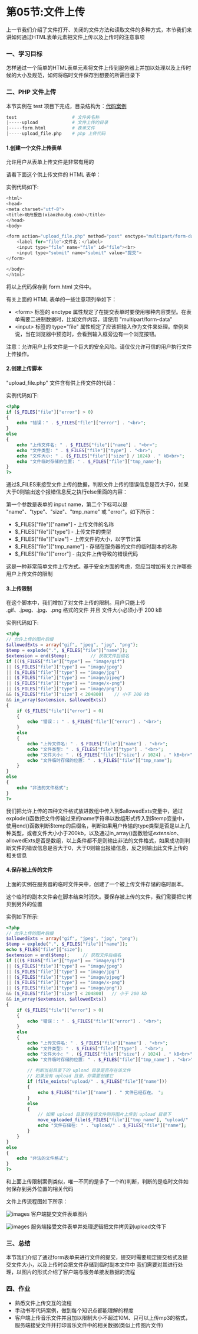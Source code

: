 # 第05节:文件上传
上一节我们介绍了文件打开、关闭的文件方法和读取文件的多种方式，本节我们来讲如何通过HTML表单元素把文件上传以及上传时的注意事项

### 一、学习目标
怎样通过一个简单的HTML表单元素将文件上传到服务器上并加以处理以及上传时候的大小及规范，如何将临时文件保存到想要的所需目录下

### 二、PHP 文件上传

本节实例在 test 项目下完成，目录结构为：[代码案例](https://github.com/xiaozhoulee/php_example/tree/master/%E7%AC%AC04%E7%AB%A0%EF%BC%9Aphp%E8%BF%9B%E9%98%B6/%E7%AC%AC05%E8%8A%82%EF%BC%9A%E4%B8%8A%E4%BC%A0%E6%96%87%E4%BB%B6/demo01)

``` php
test                     # 文件夹名称
|-----upload             # 文件上传的目录
|-----form.html          # 表单文件
|-----upload_file.php    # php 上传代码
```

#### 1.创建一个文件上传表单

允许用户从表单上传文件是非常有用的

请看下面这个供上传文件的 HTML 表单：

实例代码如下:

``` php
<html>
<head>
<meta charset="utf-8">
<title>晓舟报告(xiaozhoubg.com)</title>
</head>
<body>

<form action="upload_file.php" method="post" enctype="multipart/form-data">
    <label for="file">文件名：</label>
    <input type="file" name="file" id="file"><br>
    <input type="submit" name="submit" value="提交">
</form>

</body>
</html>
```

将以上代码保存到 form.html 文件中。

有关上面的 HTML 表单的一些注意项列举如下：

* \<form> 标签的 enctype 属性规定了在提交表单时要使用哪种内容类型。在表单需要二进制数据时，比如文件内容，请使用 "multipart/form-data"
* \<input> 标签的 type="file" 属性规定了应该把输入作为文件来处理。举例来说，当在浏览器中预览时，会看到输入框旁边有一个浏览按钮。

注意：允许用户上传文件是一个巨大的安全风险。请仅仅允许可信的用户执行文件上传操作。

#### 2.创建上传脚本

"upload_file.php" 文件含有供上传文件的代码：

实例代码如下:

``` php
<?php
if ($_FILES["file"]["error"] > 0)
{
    echo "错误：" . $_FILES["file"]["error"] . "<br>";
}
else
{
    echo "上传文件名: " . $_FILES["file"]["name"] . "<br>";
    echo "文件类型: " . $_FILES["file"]["type"] . "<br>";
    echo "文件大小: " . ($_FILES["file"]["size"] / 1024) . " kB<br>";
    echo "文件临时存储的位置: " . $_FILES["file"]["tmp_name"];
}
?>
```

通过$_FILES来接受文件上传的数据，判断文件上传的错误信息是否大于0，如果大于0则输出这个报错信息反之执行else里面的内容：

第一个参数是表单的 input name，第二个下标可以是 "name"、"type"、"size"、"tmp_name" 或 "error"。如下所示：

* $_FILES["file"]["name"] - 上传文件的名称
* $_FILES["file"]["type"] - 上传文件的类型
* $_FILES["file"]["size"] - 上传文件的大小，以字节计算
* $_FILES["file"]["tmp_name"] - 存储在服务器的文件的临时副本的名称
* $_FILES["file"]["error"] - 由文件上传导致的错误代码

这是一种非常简单文件上传方式。基于安全方面的考虑，您应当增加有关允许哪些用户上传文件的限制

#### 3.上传限制

在这个脚本中，我们增加了对文件上传的限制。用户只能上传 .gif、.jpeg、.jpg、.png 格式的文件 并且 文件大小必须小于 200 kB

实例代码如下:

``` php
<?php
// 允许上传的图片后缀
$allowedExts = array("gif", "jpeg", "jpg", "png");
$temp = explode(".", $_FILES["file"]["name"]);
$extension = end($temp);        // 获取文件后缀名
if ((($_FILES["file"]["type"] == "image/gif")
|| ($_FILES["file"]["type"] == "image/jpeg")
|| ($_FILES["file"]["type"] == "image/jpg")
|| ($_FILES["file"]["type"] == "image/pjpeg")
|| ($_FILES["file"]["type"] == "image/x-png")
|| ($_FILES["file"]["type"] == "image/png"))
&& ($_FILES["file"]["size"] < 204800)    // 小于 200 kb
&& in_array($extension, $allowedExts))
{
    if ($_FILES["file"]["error"] > 0)
    {
        echo "错误：: " . $_FILES["file"]["error"] . "<br>";
    }
    else
    {
        echo "上传文件名: " . $_FILES["file"]["name"] . "<br>";
        echo "文件类型: " . $_FILES["file"]["type"] . "<br>";
        echo "文件大小: " . ($_FILES["file"]["size"] / 1024) . " kB<br>";
        echo "文件临时存储的位置: " . $_FILES["file"]["tmp_name"];
    }
}
else
{
    echo "非法的文件格式";
}
?>
```

我们把允许上传的四种文件格式放进数组中传入到\$allowedExts变量中，通过explode()函数把文件传输过来的name字符串以数组形式传入到\$temp变量中，使用end()函数判断\$temp的后缀名，判断如果用户传输的type类型是否是以上几种类型，或者文件大小小于200kb，以及通过in_array()函数验证$extension、$allowedExts是否是数组，以上条件都不是则输出非法的文件格式，如果成功则判断文件的错误信息是否大于0，大于0则输出报错信息，反之则输出此文件上传的相关信息

#### 4.保存被上传的文件

上面的实例在服务器的临时文件夹中，创建了一个被上传文件存储的临时副本。

这个临时的副本文件会在脚本结束时消失。要保存被上传的文件，我们需要把它拷贝到另外的位置

实例如下所示:

``` php
<?php
// 允许上传的图片后缀
$allowedExts = array("gif", "jpeg", "jpg", "png");
$temp = explode(".", $_FILES["file"]["name"]);
echo $_FILES["file"]["size"];
$extension = end($temp);     // 获取文件后缀名
if ((($_FILES["file"]["type"] == "image/gif")
|| ($_FILES["file"]["type"] == "image/jpeg")
|| ($_FILES["file"]["type"] == "image/jpg")
|| ($_FILES["file"]["type"] == "image/pjpeg")
|| ($_FILES["file"]["type"] == "image/x-png")
|| ($_FILES["file"]["type"] == "image/png"))
&& ($_FILES["file"]["size"] < 204800)   // 小于 200 kb
&& in_array($extension, $allowedExts))
{
    if ($_FILES["file"]["error"] > 0)
    {
        echo "错误：: " . $_FILES["file"]["error"] . "<br>";
    }
    else
    {
        echo "上传文件名: " . $_FILES["file"]["name"] . "<br>";
        echo "文件类型: " . $_FILES["file"]["type"] . "<br>";
        echo "文件大小: " . ($_FILES["file"]["size"] / 1024) . " kB<br>";
        echo "文件临时存储的位置: " . $_FILES["file"]["tmp_name"] . "<br>";
        
        // 判断当前目录下的 upload 目录是否存在该文件
        // 如果没有 upload 目录，你需要创建它
        if (file_exists("upload/" . $_FILES["file"]["name"]))
        {
            echo $_FILES["file"]["name"] . " 文件已经存在。 ";
        }
        else
        {
            // 如果 upload 目录存在该文件则将图片上传到 upload 目录下
            move_uploaded_file($_FILES["file"]["tmp_name"], "upload/" . $_FILES["file"]["name"]);
            echo "文件存储在: " . "upload/" . $_FILES["file"]["name"];
        }
    }
}
else
{
    echo "非法的文件格式";
}
?>
```

和上面上传限制案例类似，唯一不同的是多了一个if()判断，判断的是临时文件如何保存到另外位置的相关代码

文件上传流程图如下所示：

![images](../images/0405_img.png)
客户端提交文件表单图片

![images](../images/0405_png.png)
服务端接受文件表单并处理逻辑把文件拷贝到upload文件下

### 三、总结

本节我们介绍了通过form表单来进行文件的提交，提交时需要规定提交格式及提交文件大小，以及上传时会把文件存储到临时副本文件中 我们需要对其进行处理，以图片的形式介绍了客户端与服务单接发数据的流程

### 四、作业
* 熟悉文件上传交互的流程
* 手动书写代码案例，做到每个知识点都能理解的程度
* 客户端上传音乐文件并且加以限制大小不超过10M、只可以上传mp3的格式，服务端接受文件并打印音乐文件中的相关数据(类似上传图片文件)